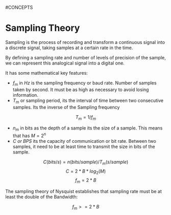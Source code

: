 #CONCEPTS 

# Sampling Theory

Sampling is the process of recording and transform a continuous signal into a discrete signal, taking samples at a certain rate in the time. 

By defining a sampling rate and number of levels of precision of the sample, we can represent this analogical signal into a digital one. 

It has some mathematical key features: 

* $f_m$ in $Hz$ is the sampling frequency or baud rate. Number of samples  taken by second. It must be as high as necessary to avoid losing information.
* $T_m$ or sampling period, its the interval of time between two consecutive samples. Its the inverse of the Sampling frequency

$$T_m = 1/f_m$$
* $n_m$ in bits as the depth of a sample its the size of a sample. This means that has $M = 2^n$
* $C\ or\ BPS$ its the capacity of communication or bit rate. Between two samples, it need to be at least time to transmit the size in bits of the sample. 

$$C(bits/s)=n(bits/sample)/T_m(s/sample)$$
$$C = 2*B*log_2(M)$$
$$f_m = 2*B$$

The sampling theory of Nysquist establishes that sampling rate must be at least the double of the Bandwidth: 

$$f_m >= 2 * B$$